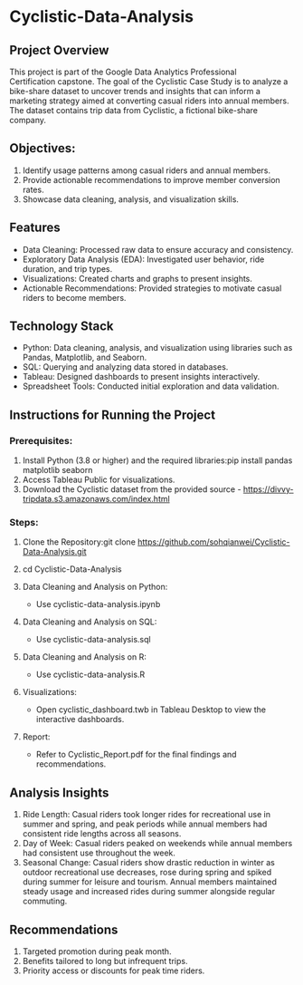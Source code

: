 # Cyclistic-Data-Analysis

## Project Overview

This project is part of the Google Data Analytics Professional Certification capstone. The goal of the Cyclistic Case Study is to analyze a bike-share dataset to uncover trends and insights that can inform a marketing strategy aimed at converting casual riders into annual members. The dataset contains trip data from Cyclistic, a fictional bike-share company.

## Objectives:

1. Identify usage patterns among casual riders and annual members.
2. Provide actionable recommendations to improve member conversion rates.
3. Showcase data cleaning, analysis, and visualization skills.

## Features

* Data Cleaning: Processed raw data to ensure accuracy and consistency.
* Exploratory Data Analysis (EDA): Investigated user behavior, ride duration, and trip types.
* Visualizations: Created charts and graphs to present insights.
* Actionable Recommendations: Provided strategies to motivate casual riders to become members.

## Technology Stack

* Python: Data cleaning, analysis, and visualization using libraries such as Pandas, Matplotlib, and Seaborn.
* SQL: Querying and analyzing data stored in databases.
* Tableau: Designed dashboards to present insights interactively.
* Spreadsheet Tools: Conducted initial exploration and data validation.

## Instructions for Running the Project

### Prerequisites:

1. Install Python (3.8 or higher) and the required libraries:pip install pandas matplotlib seaborn
2. Access Tableau Public for visualizations.
3. Download the Cyclistic dataset from the provided source - https://divvy-tripdata.s3.amazonaws.com/index.html

### Steps:

1. Clone the Repository:git clone https://github.com/sohqianwei/Cyclistic-Data-Analysis.git

2. cd Cyclistic-Data-Analysis
3. Data Cleaning and Analysis on Python:
    * Use cyclistic-data-analysis.ipynb
4. Data Cleaning and Analysis on SQL:
    * Use cyclistic-data-analysis.sql

5. Data Cleaning and Analysis on R:
    * Use cyclistic-data-analysis.R

6. Visualizations:
    * Open cyclistic_dashboard.twb in Tableau Desktop to view the interactive dashboards.

7. Report:
    * Refer to Cyclistic_Report.pdf for the final findings and recommendations.

## Analysis Insights

1. Ride Length: Casual riders took longer rides for recreational use in summer and spring, and peak periods while annual members had consistent ride lengths across all seasons. 
2. Day of Week: Casual riders peaked on weekends while annual members had consistent use throughout the week. 
3. Seasonal Change: Casual riders show drastic reduction in winter as outdoor recreational use decreases, rose during spring and spiked during summer for leisure and tourism. Annual members maintained steady usage and increased rides during summer alongside regular commuting. 

## Recommendations

1. Targeted promotion during peak month.
2. Benefits tailored to long but infrequent trips.
3. Priority access or discounts for peak time riders. 